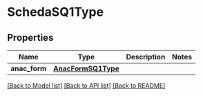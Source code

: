 # SchedaSQ1Type

## Properties
Name | Type | Description | Notes
------------ | ------------- | ------------- | -------------
**anac_form** | [**AnacFormSQ1Type**](AnacFormSQ1Type.md) |  | 

[[Back to Model list]](../README.md#documentation-for-models) [[Back to API list]](../README.md#documentation-for-api-endpoints) [[Back to README]](../README.md)

